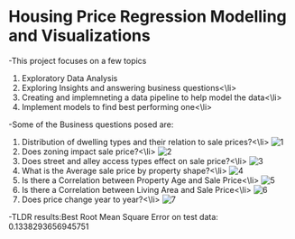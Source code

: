 # Housing Price Regression Modelling and Visualizations
-This project focuses on a few topics
    <ol>
    <li>Exploratory Data Analysis</li>
    <li>Exploring Insights and answering business questions<\li>
    <li>Creating and implemneting a data pipeline to help model the data<\li>
    <li>Implement models to find best performing one<\li>
    </ol>
-Some of the Business questions posed are:
    <ol>
    <li>Distribution of dwelling types and their relation to sale prices?<\li>
    ![1](https://github.com/aricnoteric/Housing-Project/assets/44479119/61911a64-02f2-4068-ab51-54d11450fb59)
    <li>Does zoning impact sale price?<\li>
    ![2](https://github.com/aricnoteric/Housing-Project/assets/44479119/5a5598aa-f9c0-4255-9dfc-6b7644c1727d)
    <li>Does street and alley access types effect on sale price?<\li>
    ![3](https://github.com/aricnoteric/Housing-Project/assets/44479119/7d96589d-b811-4edc-a1a3-68cacbb0371b)
    <li>What is the Average sale price by property shape?<\li>
    ![4](https://github.com/aricnoteric/Housing-Project/assets/44479119/e9b29770-3b3f-462d-8575-9f846b4036b5)
    <li>Is there a Correlation between Property Age and Sale Price<\li>
    ![5](https://github.com/aricnoteric/Housing-Project/assets/44479119/8a691f53-d39e-4d93-bb50-949cb2cfa08e)
    <li>Is there a Correlation between Living Area and Sale Price<\li>
    ![6](https://github.com/aricnoteric/Housing-Project/assets/44479119/b558d1a9-b3ac-472a-aac4-159e5e64b819)
    <li>Does price change year to year?<\li>
    ![7](https://github.com/aricnoteric/Housing-Project/assets/44479119/db9bcc17-18b0-4758-af18-485cd641444f)
    </ol>
-TLDR results:Best Root Mean Square Error on test data: 0.1338293656945751
    
    
